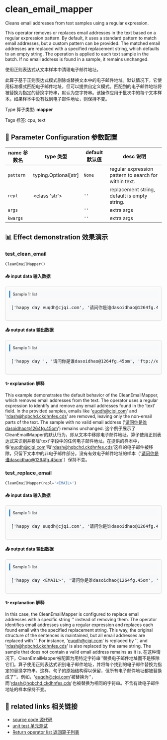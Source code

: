 # clean_email_mapper

Cleans email addresses from text samples using a regular expression.

This operator removes or replaces email addresses in the text based on a regular expression pattern. By default, it uses a standard pattern to match email addresses, but a custom pattern can be provided. The matched email addresses are replaced with a specified replacement string, which defaults to an empty string. The operation is applied to each text sample in the batch. If no email address is found in a sample, it remains unchanged.

使用正则表达式从文本样本中清理电子邮件地址。

此算子基于正则表达式模式删除或替换文本中的电子邮件地址。默认情况下，它使用标准模式匹配电子邮件地址，但可以提供自定义模式。匹配到的电子邮件地址将被替换为指定的替换字符串，默认为空字符串。该操作应用于批次中的每个文本样本。如果样本中没有找到电子邮件地址，则保持不变。

Type 算子类型: **mapper**

Tags 标签: cpu, text

## 🔧 Parameter Configuration 参数配置
| name 参数名 | type 类型 | default 默认值 | desc 说明 |
|--------|------|--------|------|
| `pattern` | typing.Optional[str] | `None` | regular expression pattern to search for within text. |
| `repl` | <class 'str'> | `''` | replacement string, default is empty string. |
| `args` |  | `''` | extra args |
| `kwargs` |  | `''` | extra args |

## 📊 Effect demonstration 效果演示
### test_clean_email
```python
CleanEmailMapper()
```

#### 📥 input data 输入数据
<div class="sample-card" style="border:1px solid #ddd; padding:12px; margin:8px 0; border-radius:6px; background:#fafafa; box-shadow:0 1px 3px rgba(0,0,0,0.1);"><div class="sample-header" style="background:#f8f9fa; padding:4px 8px; margin-bottom:6px; border-radius:3px; font-size:0.9em; color:#666; border-left:3px solid #007acc;"><strong>Sample 1:</strong> list</div><pre style="padding:6px; background:#f6f8fa; border-radius:4px; overflow-x:auto; white-space:pre; word-wrap:normal;">[&#x27;happy day euqdh@cjqi.com&#x27;, &#x27;请问你是谁dasoidhao@1264fg.45om&#x27;, &#x27;ftp://examplema-nièrdash@hqbchd.ckdhnfes.cds&#x27;, &#x27;👊23da44sh12@46hqb12chd.ckdhnfes.comd.dasd.asd.dc&#x27;]</pre></div>

#### 📤 output data 输出数据
<div class="sample-card" style="border:1px solid #ddd; padding:12px; margin:8px 0; border-radius:6px; background:#fafafa; box-shadow:0 1px 3px rgba(0,0,0,0.1);"><div class="sample-header" style="background:#f8f9fa; padding:4px 8px; margin-bottom:6px; border-radius:3px; font-size:0.9em; color:#666; border-left:3px solid #007acc;"><strong>Sample 1:</strong> list</div><pre style="padding:6px; background:#f6f8fa; border-radius:4px; overflow-x:auto; white-space:pre; word-wrap:normal;">[&#x27;happy day &#x27;, &#x27;请问你是谁dasoidhao@1264fg.45om&#x27;, &#x27;ftp://examplema-niè&#x27;, &#x27;👊&#x27;]</pre></div>

#### ✨ explanation 解释
This example demonstrates the default behavior of the CleanEmailMapper, which removes email addresses from the text. The operator uses a regular expression to identify and remove any email addresses found in the 'text' field. In the provided samples, emails like 'euqdh@cjqi.com' and 'rdash@hqbchd.ckdhnfes.cds' are removed, leaving only the non-email parts of the text. The sample with no valid email address ('请问你是谁dasoidhao@1264fg.45om') remains unchanged.
这个例子展示了CleanEmailMapper的默认行为，即从文本中移除电子邮件地址。算子使用正则表达式来识别并移除'text'字段中的任何电子邮件地址。在提供的样本中，像'euqdh@cjqi.com'和'rdash@hqbchd.ckdhnfes.cds'这样的电子邮件被移除，只留下文本中的非电子邮件部分。没有有效电子邮件地址的样本（'请问你是谁dasoidhao@1264fg.45om'）保持不变。

### test_replace_email
```python
CleanEmailMapper(repl='<EMAIL>')
```

#### 📥 input data 输入数据
<div class="sample-card" style="border:1px solid #ddd; padding:12px; margin:8px 0; border-radius:6px; background:#fafafa; box-shadow:0 1px 3px rgba(0,0,0,0.1);"><div class="sample-header" style="background:#f8f9fa; padding:4px 8px; margin-bottom:6px; border-radius:3px; font-size:0.9em; color:#666; border-left:3px solid #007acc;"><strong>Sample 1:</strong> list</div><pre style="padding:6px; background:#f6f8fa; border-radius:4px; overflow-x:auto; white-space:pre; word-wrap:normal;">[&#x27;happy day euqdh@cjqi.com&#x27;, &#x27;请问你是谁dasoidhao@1264fg.45om&#x27;, &#x27;ftp://examplema-nièrdash@hqbchd.ckdhnfes.cds&#x27;, &#x27;👊23da44sh12@46hqb12chd.ckdhnfes.comd.dasd.asd.dc&#x27;]</pre></div>

#### 📤 output data 输出数据
<div class="sample-card" style="border:1px solid #ddd; padding:12px; margin:8px 0; border-radius:6px; background:#fafafa; box-shadow:0 1px 3px rgba(0,0,0,0.1);"><div class="sample-header" style="background:#f8f9fa; padding:4px 8px; margin-bottom:6px; border-radius:3px; font-size:0.9em; color:#666; border-left:3px solid #007acc;"><strong>Sample 1:</strong> list</div><pre style="padding:6px; background:#f6f8fa; border-radius:4px; overflow-x:auto; white-space:pre; word-wrap:normal;">[&#x27;happy day &lt;EMAIL&gt;&#x27;, &#x27;请问你是谁dasoidhao@1264fg.45om&#x27;, &#x27;ftp://examplema-niè&lt;EMAIL&gt;&#x27;, &#x27;👊&lt;EMAIL&gt;&#x27;]</pre></div>

#### ✨ explanation 解释
In this case, the CleanEmailMapper is configured to replace email addresses with a specific string '<EMAIL>' instead of removing them. The operator identifies email addresses using a regular expression and replaces each found email with the specified replacement string. This way, the original structure of the sentences is maintained, but all email addresses are replaced with '<EMAIL>'. For instance, 'euqdh@cjqi.com' is replaced by '<EMAIL>', and 'rdash@hqbchd.ckdhnfes.cds' is also replaced by the same string. The sample that does not contain a valid email address remains as it is.
在这种情况下，CleanEmailMapper被配置为用特定字符串'<EMAIL>'替换电子邮件地址而不是移除它们。算子使用正则表达式识别电子邮件地址，并将每个找到的电子邮件替换为指定的替换字符串。这样，句子的原始结构得以保留，但所有电子邮件地址都被替换成了'<EMAIL>'。例如，'euqdh@cjqi.com'被替换为'<EMAIL>'，而'rdash@hqbchd.ckdhnfes.cds'也被替换为相同的字符串。不含有效电子邮件地址的样本保持不变。


## 🔗 related links 相关链接
- [source code 源代码](../../../data_juicer/ops/mapper/clean_email_mapper.py)
- [unit test 单元测试](../../../tests/ops/mapper/test_clean_email_mapper.py)
- [Return operator list 返回算子列表](../../Operators.md)